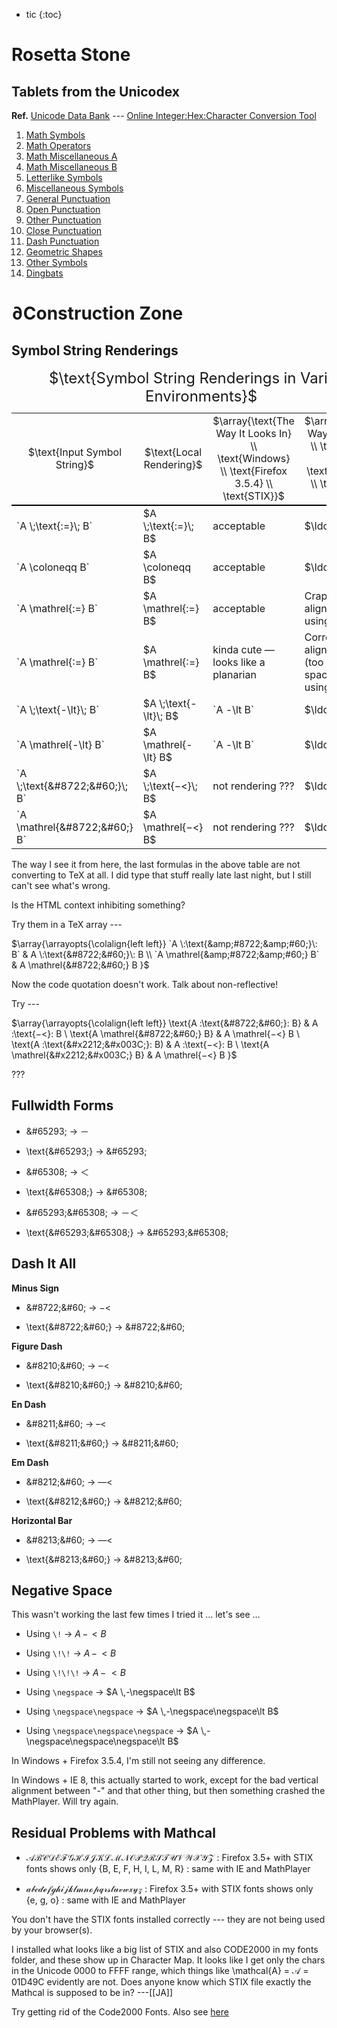 * tic
{:toc}

# Rosetta Stone #

## Tablets from the Unicodex ##

__Ref.__ [Unicode Data Bank](http://www.sql-und-xml.de/unicode-database/) --- [Online Integer:Hex:Character Conversion Tool](http://www.sql-und-xml.de/unicode-database/online-tools/)

1.  [Math Symbols](http://www.sql-und-xml.de/unicode-database/sm.html)
1.  [Math Operators](http://www.sql-und-xml.de/unicode-database/mathematical-operators.html)
1.  [Math Miscellaneous A](http://www.sql-und-xml.de/unicode-database/miscellaneous-mathematical-symbols-a.html)
1.  [Math Miscellaneous B](http://www.sql-und-xml.de/unicode-database/miscellaneous-mathematical-symbols-b.html)
1.  [Letterlike Symbols](http://www.sql-und-xml.de/unicode-database/letterlike-symbols.html)
1.  [Miscellaneous Symbols](http://www.sql-und-xml.de/unicode-database/miscellaneous-symbols.html)
1.  [General Punctuation](http://www.sql-und-xml.de/unicode-database/general-punctuation.html)
1.  [Open Punctuation](http://www.sql-und-xml.de/unicode-database/ps.html)
1.  [Other Punctuation](http://www.sql-und-xml.de/unicode-database/po.html)
1.  [Close Punctuation](http://www.sql-und-xml.de/unicode-database/pe.html)
1.  [Dash Punctuation](http://www.sql-und-xml.de/unicode-database/pd.html)
1.  [Geometric Shapes](http://www.sql-und-xml.de/unicode-database/geometric-shapes.html)
1.  [Other Symbols](http://www.sql-und-xml.de/unicode-database/so.html)
1.  [Dingbats](http://www.sql-und-xml.de/unicode-database/dingbats.html)

# $\partial$Construction Zone #

## Symbol String Renderings ##

<table align="center" cellpadding="4" cellspacing="0" markdown="1" width="100%">

<caption><font size="+2">$\text{Symbol String Renderings in Various Environments}$</font></caption>

<tr>
<td align="center" style="border-bottom:2px solid black">$\text{Input Symbol String}$</td>

<td align="center" style="border-bottom:2px solid black">$\text{Local Rendering}$</td>

<td align="center" style="border-bottom:2px solid black">
$\array{\text{The Way It Looks In} \\ \text{Windows} \\ \text{Firefox 3.5.4} \\ \text{STIX}}$</td>

<td align="center" style="border-bottom:2px solid black">
$\array{\text{The Way It Looks In} \\ \text{System 2} \\ \text{Browser 2} \\ \text{Fontset 2}}$</td></tr>

<tr>
<td>`A \;\text{:=}\; B`</td>
<td>$A \;\text{:=}\; B$</td>
<td>acceptable</td>
<td>$\ldots$</td></tr>

<tr>
<td>`A \coloneqq B`</td>
<td>$A \coloneqq B$</td>
<td>acceptable</td>
<td>$\ldots$</td></tr>

<tr>
<td>`A \mathrel{:=} B`</td>
<td>$A \mathrel{:=} B$</td>
<td>acceptable</td>
<td>Crappy vertical alignment
<br>using U+003A.</td></tr>

<tr>
<td>`A \mathrel{&#8758;=} B`</td>
<td>$A \mathrel{&#8758;=} B$</td>
<td>kinda cute &mdash;
<br>looks like a planarian</td>
<td>Correct vertical alignment
<br>(too loose horiz. spacing?)
<br>using U+2236.</td></tr>

<tr>
<td>`A \;\text{-\lt}\; B`</td>
<td>$A \;\text{-\lt}\; B$</td>
<td>`A -\lt B`</td>
<td>$\ldots$</td></tr>

<tr>
<td>`A \mathrel{-\lt} B`</td>
<td>$A \mathrel{-\lt} B$</td>
<td>`A -\lt B`</td>
<td>$\ldots$</td></tr>

<tr>
<td>`A \;\text{&amp;#8722;&amp;#60;}\; B`</td>
<td>$A \;\text{&#8722;&#60;}\; B$</td>
<td>not rendering ???</td>
<td>$\ldots$</td></tr>

<tr>
<td>`A \mathrel{&amp;#8722;&amp;#60;} B`</td>
<td>$A \mathrel{&#8722;&#60;} B$</td>
<td>not rendering ???</td>
<td>$\ldots$</td></tr>

</table>

The way I see it from here, the last formulas in the above table are not converting to TeX at all.  I did type that stuff really late last night, but I still can't see what's wrong.

Is the HTML context inhibiting something?

Try them in a TeX array ---

$\array{\arrayopts{\colalign{left left}}
`A \:\text{&amp;#8722;&amp;#60;}\: B`
&
A \:\text{&#8722;&#60;}\: B
\\
`A \mathrel{&amp;#8722;&amp;#60;} B`
&
A \mathrel{&#8722;&#60;} B
}$

Now the code quotation doesn't work.  Talk about non-reflective!

Try ---

$\array{\arrayopts{\colalign{left left}}
\text{A \:\text{&amp;#8722;&amp;#60;}\: B}
&
A \:\text{&#8722;&#60;}\: B
\\
\text{A \mathrel{&amp;#8722;&amp;#60;} B}
&
A \mathrel{&#8722;&#60;} B
\\
\text{A \:\text{&amp;#x2212;&amp;#x003C;}\: B)
&
A \:\text{&#x2212;&#x003C;}\: B
\\
\text{A \mathrel{&amp;#x2212;&amp;#x003C;} B}
&
A \mathrel{&#x2212;&#x003C;} B
}$

???

## Fullwidth Forms ##

* &amp;#65293; &rarr; &#65293;

* \text{&amp;#65293;} &rarr; $\text{&#65293;}$

* &amp;#65308; &rarr; &#65308;

* \text{&amp;#65308;} &rarr; $\text{&#65308;}$

* &amp;#65293;&amp;#65308; &rarr; &#65293;&#65308;

* \text{&amp;#65293;&amp;#65308;} &rarr; $\text{&#65293;&#65308;}$

## Dash It All ##

__Minus Sign__

* &amp;#8722;&amp;#60; &rarr; &#8722;&#60;

* \text{&amp;#8722;&amp;#60;} &rarr; $\text{&#8722;&#60;}$

__Figure Dash__

* &amp;#8210;&amp;#60; &rarr; &#8210;&#60;

* \text{&amp;#8210;&amp;#60;} &rarr; $\text{&#8210;&#60;}$

__En Dash__

* &amp;#8211;&amp;#60; &rarr; &#8211;&#60;

* \text{&amp;#8211;&amp;#60;} &rarr; $\text{&#8211;&#60;}$

__Em Dash__

* &amp;#8212;&amp;#60; &rarr; &#8212;&#60;

* \text{&amp;#8212;&amp;#60;} &rarr; $\text{&#8212;&#60;}$

__Horizontal Bar__

* &amp;#8213;&amp;#60; &rarr; &#8213;&#60;

* \text{&amp;#8213;&amp;#60;} &rarr; $\text{&#8213;&#60;}$

## Negative Space ##

This wasn't working the last few times I tried it &hellip; let's see &hellip;

* Using `\!` &rarr; $A \,-\!\lt B$

* Using `\!\!` &rarr; $A \,-\!\!\lt B$

* Using `\!\!\!` &rarr; $A \,-\!\!\!\lt B$

* Using `\negspace` &rarr; $A \,-\negspace\lt B$

* Using `\negspace\negspace` &rarr; $A \,-\negspace\negspace\lt B$

* Using `\negspace\negspace\negspace` &rarr; $A \,-\negspace\negspace\negspace\lt B$

In Windows + Firefox 3.5.4, I'm still not seeing any difference.

In Windows + IE 8, this actually started to work, except for the bad vertical alignment between "-" and that other thing, but then something crashed the MathPlayer.  Will try again.

## Residual Problems with Mathcal ##

* $\mathcal{ABCDEFGHIJKLMNOPQRSTUVWXYZ}$
: Firefox 3.5+ with STIX fonts shows only {B, E, F, H, I, L, M, R}
: same with IE and MathPlayer

* $\mathcal{abcdefghijklmnopqrstuvwxyz}$
: Firefox 3.5+ with STIX fonts shows only {e, g, o}
: same with IE and MathPlayer

You don't have the STIX fonts installed correctly --- they are not being used by your browser(s).

I installed what looks like a big list of STIX and also CODE2000 in my fonts folder, and these show up in Character Map.  It looks like I get only the chars in the Unicode 0000 to FFFF range, which things like \mathcal{A} = $\mathcal{A}$ = 01D49C evidently are not.  Does anyone know which STIX file exactly the Mathcal is supposed to be in?  ---[[JA]]

Try getting rid of the Code2000 Fonts. Also see [here](http://golem.ph.utexas.edu/wiki/instiki/show/Browsers)